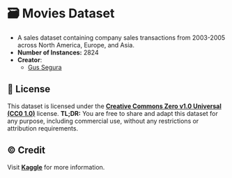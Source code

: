 # 🗃️ Movies Dataset

- A sales dataset containing company sales transactions from 2003-2005 across North America, Europe, and Asia.
- **Number of Instances:** 2824
- **Creator**:
  - [Gus Segura](https://www.kaggle.com/kyanyoga)

## 📄 License

This dataset is licensed under the [**Creative Commons Zero v1.0 Universal (CC0 1.0)**](https://creativecommons.org/publicdomain/zero/1.0/legalcode) license.
**TL;DR:** You are free to share and adapt this dataset for any purpose, including commercial use, without any restrictions or attribution requirements.

## ©️ Credit

Visit [**Kaggle**](https://www.kaggle.com/datasets/kyanyoga/sample-sales-data) for more information.
